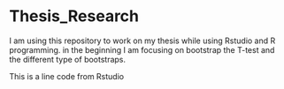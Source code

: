 # Thesis_Research
I am using this repository to work on my thesis while using Rstudio and R programming. in the beginning I am focusing on bootstrap the T-test and the  different type of bootstraps.

This is a line code from Rstudio